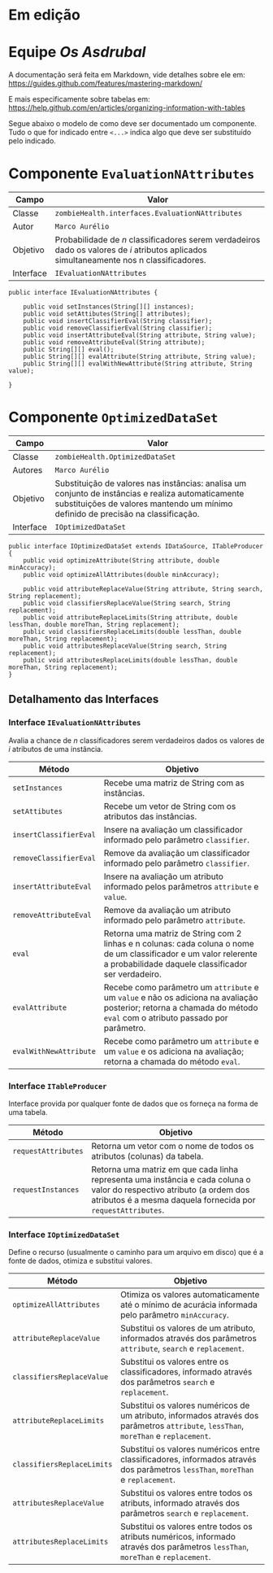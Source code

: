 # Em edição

# Equipe *Os Asdrubal*

A documentação será feita em Markdown, vide detalhes sobre ele em: https://guides.github.com/features/mastering-markdown/

E mais especificamente sobre tabelas em: https://help.github.com/en/articles/organizing-information-with-tables

Segue abaixo o modelo de como deve ser documentado um componente. Tudo o que for indicado entre `<...>` indica algo que deve ser substituído pelo indicado.

# Componente `EvaluationNAttributes`

Campo | Valor
----- | -----
Classe | `zombieHealth.interfaces.EvaluationNAttributes`
Autor | `Marco Aurélio`
Objetivo | Probabilidade de *n* classificadores serem verdadeiros dado os valores de *i* atributos aplicados simultaneamente nos n classificadores.
Interface | `IEvaluationNAttributes`

~~~
public interface IEvaluationNAttributes {

    public void setInstances(String[][] instances);
    public void setAttibutes(String[] attributes);
    public void insertClassifierEval(String classifier);
    public void removeClassifierEval(String classifier);
    public void insertAttributeEval(String attribute, String value);
    public void removeAttributeEval(String attribute);
    public String[][] eval();
    public String[][] evalAttribute(String attribute, String value);
    public String[][] evalWithNewAttribute(String attribute, String value);

}
~~~

# Componente `OptimizedDataSet`

Campo | Valor
----- | -----
Classe | `zombieHealth.OptimizedDataSet`
Autores | `Marco Aurélio`
Objetivo | Substituição de valores nas instâncias: analisa um conjunto de instâncias e realiza automaticamente substituições de valores mantendo um mínimo definido de precisão na classificação.
Interface | `IOptimizedDataSet`

~~~
public interface IOptimizedDataSet extends IDataSource, ITableProducer {
	public void optimizeAttribute(String attribute, double minAccuracy);
	public void optimizeAllAttributes(double minAccuracy);
	
	public void attributeReplaceValue(String attribute, String search, String replacement);
	public void classifiersReplaceValue(String search, String replacement);
	public void attributeReplaceLimits(String attribute, double lessThan, double moreThan, String replacement);
	public void classifiersReplaceLimits(double lessThan, double moreThan, String replacement);
	public void attributesReplaceValue(String search, String replacement);
	public void attributesReplaceLimits(double lessThan, double moreThan, String replacement);
}
~~~


## Detalhamento das Interfaces

### Interface `IEvaluationNAttributes`
Avalia a chance de *n* classificadores serem verdadeiros dados os valores de *i* atributos de uma instância.

Método | Objetivo
-------| --------
`setInstances` | Recebe uma matriz de String com as instâncias.
`setAttibutes` | Recebe um vetor de String com os atributos das instâncias.
`insertClassifierEval` |  Insere na avaliação um classificador informado pelo parâmetro `classifier`.
`removeClassifierEval` | Remove da avaliação um classificador informado pelo parâmetro `classifier`.
`insertAttributeEval` | Insere na avaliação um atributo informado pelos parâmetros `attribute` e `value`.
`removeAttributeEval` | Remove da avaliação um atributo informado pelo parâmetro `attribute`.
`eval` | Retorna uma matriz de String com 2 linhas e n colunas: cada coluna o nome de um classificador e um valor relerente a probabilidade daquele classificador ser verdadeiro.
`evalAttribute` | Recebe como parâmetro um `attribute` e um `value` e não os adiciona na avaliação posterior; retorna a chamada do método `eval` com o atributo passado por parâmetro.
`evalWithNewAttribute` | Recebe como parâmetro um `attribute` e um `value` e os adiciona na avaliação; retorna a chamada do método `eval`.


### Interface `ITableProducer`
Interface provida por qualquer fonte de dados que os forneça na forma de uma tabela.

Método | Objetivo
-------| --------
`requestAttributes` | Retorna um vetor com o nome de todos os atributos (colunas) da tabela.
`requestInstances` | Retorna uma matriz em que cada linha representa uma instância e cada coluna o valor do respectivo atributo (a ordem dos atributos é a mesma daquela fornecida por `requestAttributes`.

### Interface `IOptimizedDataSet`
Define o recurso (usualmente o caminho para um arquivo em disco) que é a fonte de dados, otimiza e substitui valores.

Método | Objetivo
-------| --------
`optimizeAllAttributes` | Otimiza os valores automaticamente até o mínimo de acurácia informada pelo parâmetro `minAccuracy`.
`attributeReplaceValue` | Substitui os valores de um atributo, informados através dos parâmetros `attribute`, `search` e `replacement`.
`classifiersReplaceValue` | Substitui os valores entre os classificadores, informado através dos parâmetros `search` e `replacement`.
`attributeReplaceLimits` | Substitui os valores numéricos de um atributo, informados através dos parâmetros `attribute`, `lessThan`, `moreThan` e `replacement`.
`classifiersReplaceLimits` | Substitui os valores numéricos entre classificadores, informados através dos parâmetros `lessThan`, `moreThan` e `replacement`.
`attributesReplaceValue` | Substitui os valores entre todos os atributs, informado através dos parâmetros `search` e `replacement`.
`attributesReplaceLimits` | Substitui os valores entre todos os atributs numéricos, informado através dos parâmetros `lessThan`, `moreThan` e `replacement`.
